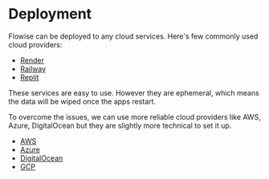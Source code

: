 # Deployment

Flowise can be deployed to any cloud services. Here's few commonly used cloud providers:

- [Render](render.md)
- [Railway](railway.md)
- [Replit](replit.md)

These services are easy to use. However they are ephemeral, which means the data will be wiped once the apps restart.&#x20;

To overcome the issues, we can use more reliable cloud providers like AWS, Azure, DigitalOcean but they are slightly more technical to set it up.

- [AWS](aws.md)
- [Azure](azure.md)
- [DigitalOcean](digital-ocean.md)
- [GCP](gcp.md)
